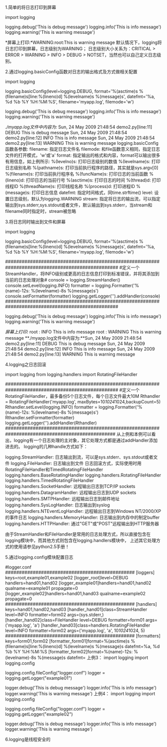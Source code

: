 1.简单的将日志打印到屏幕


import logging

logging.debug('This is debug message')
logging.info('This is info message')
logging.warning('This is warning message')
 
*屏幕上打印:*WARNING:root:This is warning message
默认情况下，logging将日志打印到屏幕，日志级别为WARNING；
日志级别大小关系为：CRITICAL > ERROR > WARNING > INFO > DEBUG > NOTSET，当然也可以自己定义日志级别。

2.通过logging.basicConfig函数对日志的输出格式及方式做相关配置

import logging

logging.basicConfig(level=logging.DEBUG,
 format='%(asctime)s %(filename)s[line:%(lineno)d] %(levelname)s %(message)s',
 datefmt='%a, %d %b %Y %H:%M:%S',
 filename='myapp.log',
 filemode='w')
 
logging.debug('This is debug message')
logging.info('This is info message')
logging.warning('This is warning message')
 
*./myapp.log文件中内容为:*
Sun, 24 May 2009 21:48:54 demo2.py[line:11] DEBUG This is debug message
Sun, 24 May 2009 21:48:54 demo2.py[line:12] INFO This is info message
Sun, 24 May 2009 21:48:54 demo2.py[line:13] WARNING This is warning message
logging.basicConfig函数各参数:
filename: 指定日志文件名
filemode: 和file函数意义相同，指定日志文件的打开模式，'w'或'a'
format: 指定输出的格式和内容，format可以输出很多有用信息，如上例所示:
 %(levelno)s: 打印日志级别的数值
 %(levelname)s: 打印日志级别名称
 %(pathname)s: 打印当前执行程序的路径，其实就是sys.argv[0]
 %(filename)s: 打印当前执行程序名
 %(funcName)s: 打印日志的当前函数
 %(lineno)d: 打印日志的当前行号
 %(asctime)s: 打印日志的时间
 %(thread)d: 打印线程ID
 %(threadName)s: 打印线程名称
 %(process)d: 打印进程ID
 %(message)s: 打印日志信息
datefmt: 指定时间格式，同time.strftime()
level: 设置日志级别，默认为logging.WARNING
stream: 指定将日志的输出流，可以指定输出到sys.stderr,sys.stdout或者文件，默认输出到sys.stderr，当stream和filename同时指定时，stream被忽略

3.将日志同时输出到文件和屏幕

import logging

logging.basicConfig(level=logging.DEBUG,
 format='%(asctime)s %(filename)s[line:%(lineno)d] %(levelname)s %(message)s',
 datefmt='%a, %d %b %Y %H:%M:%S',
 filename='myapp.log',
 filemode='w')

#################################################################################################
#定义一个StreamHandler，将INFO级别或更高的日志信息打印到标准错误，并将其添加到当前的日志处理对象#
console = logging.StreamHandler()
console.setLevel(logging.INFO)
formatter = logging.Formatter('%(name)-12s: %(levelname)-8s %(message)s')
console.setFormatter(formatter)
logging.getLogger('').addHandler(console)
#################################################################################################

logging.debug('This is debug message')
logging.info('This is info message')
logging.warning('This is warning message')
 
*屏幕上打印:*
root : INFO This is info message
root : WARNING This is warning message
**./myapp.log文件中内容为:**Sun, 24 May 2009 21:48:54 demo2.py[line:11] DEBUG This is debug message
Sun, 24 May 2009 21:48:54 demo2.py[line:12] INFO This is info message
Sun, 24 May 2009 21:48:54 demo2.py[line:13] WARNING This is warning message

4.logging之日志回滚

import logging
from logging.handlers import RotatingFileHandler

#################################################################################################
#定义一个RotatingFileHandler，最多备份5个日志文件，每个日志文件最大10M
Rthandler = RotatingFileHandler('myapp.log', maxBytes=10*1024*1024,backupCount=5)
Rthandler.setLevel(logging.INFO)
formatter = logging.Formatter('%(name)-12s: %(levelname)-8s %(message)s')
Rthandler.setFormatter(formatter)
logging.getLogger('').addHandler(Rthandler)
################################################################################################
从上例和本例可以看出，logging有一个日志处理的主对象，其它处理方式都是通过addHandler添加进去的。
logging的几种handle方式如下：

logging.StreamHandler: 日志输出到流，可以是sys.stderr、sys.stdout或者文件
logging.FileHandler: 日志输出到文件
日志回滚方式，实际使用时用RotatingFileHandler和TimedRotatingFileHandler
logging.handlers.BaseRotatingHandler
logging.handlers.RotatingFileHandler
logging.handlers.TimedRotatingFileHandler
logging.handlers.SocketHandler: 远程输出日志到TCP/IP sockets
logging.handlers.DatagramHandler: 远程输出日志到UDP sockets
logging.handlers.SMTPHandler: 远程输出日志到邮件地址
logging.handlers.SysLogHandler: 日志输出到syslog
logging.handlers.NTEventLogHandler: 远程输出日志到Windows NT/2000/XP的事件日志
logging.handlers.MemoryHandler: 日志输出到内存中的制定buffer
logging.handlers.HTTPHandler: 通过"GET"或"POST"远程输出到HTTP服务器

由于StreamHandler和FileHandler是常用的日志处理方式，所以直接包含在logging模块中，而其他方式则包含在logging.handlers模块中，
上述其它处理方式的使用请参见python2.5手册！

5.通过logging.config模块配置日志

#logger.conf
###############################################
[loggers]
keys=root,example01,example02
[logger_root]level=DEBUG
handlers=hand01,hand02
[logger_example01]handlers=hand01,hand02
qualname=example01
propagate=0
[logger_example02]handlers=hand01,hand03
qualname=example02
propagate=0
###############################################
[handlers]
keys=hand01,hand02,hand03
[handler_hand01]class=StreamHandler
level=INFO
formatter=form02
args=(sys.stderr,)
[handler_hand02]class=FileHandler
level=DEBUG
formatter=form01
args=('myapp.log', 'a')
[handler_hand03]class=handlers.RotatingFileHandler
level=INFO
formatter=form02
args=('myapp.log', 'a', 10*1024*1024, 5)
###############################################
[formatters]
keys=form01,form02
[formatter_form01]format=%(asctime)s %(filename)s[line:%(lineno)d] %(levelname)s %(message)s
datefmt=%a, %d %b %Y %H:%M:%S
[formatter_form02]format=%(name)-12s: %(levelname)-8s %(message)s
datefmt=
上例3：
import logging
import logging.config

logging.config.fileConfig("logger.conf")
logger = logging.getLogger("example01")

logger.debug('This is debug message')
logger.info('This is info message')
logger.warning('This is warning message')
上例4：
import logging
import logging.config

logging.config.fileConfig("logger.conf")
logger = logging.getLogger("example02")

logger.debug('This is debug message')
logger.info('This is info message')
logger.warning('This is warning message')

6.logging是线程安全的

